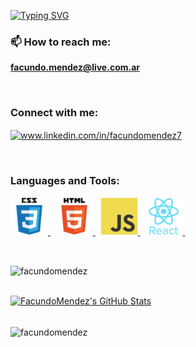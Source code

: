 <a href="https://git.io/typing-svg"><img src="https://readme-typing-svg.herokuapp.com?font=Fira+Code&size=33&pause=1000&color=B787FF&width=1000&height=100&lines=Hi+%F0%9F%91%8B%2C+I'm+Facundo;A+passionate+Frontend+Developer+from+Argentina" alt="Typing SVG" /></a>


 <h3 align="left" >  📫 How to reach me:</h3>
  
 
 **facundo.mendez@live.com.ar**

<br/>
 <h3 align="left" >Connect with me:</h3>
 <p align="left" >
 <a href="https://linkedin.com/in/www.linkedin.com/in/facundomendez7" target="blank">
 <img align="center" src="https://raw.githubusercontent.com/rahuldkjain/github-profile-readme-generator/master/src/images/icons/Social/linked-in-alt.svg" alt="www.linkedin.com/in/facundomendez7" height="40" width="50" />
</a>
</p>

<br/>
<h3 align="left" >Languages and Tools:</h3>
    
<p align="left"> 
<a href="https://www.w3schools.com/css/" target="_blank" rel="noreferrer"> 
<img src="https://raw.githubusercontent.com/devicons/devicon/master/icons/css3/css3-original-wordmark.svg"alt="css3" width="60" height="60"/> 
</a> &nbsp
<a href="https://www.w3.org/html/" target="_blank" rel="noreferrer"> 
<img src="https://raw.githubusercontent.com/devicons/devicon/master/icons/html5/html5-original-wordmark.svg"alt="html5" width="60" height="60"/> 
</a> &nbsp
<a href="https://developer.mozilla.org/en-US/docs/Web/JavaScript" target="_blank" rel="noreferrer"> 
<img src="https://raw.githubusercontent.com/devicons/devicon/master/icons/javascript/javascript-original.svg"alt="javascript" width="60" height="60"/> 
</a> &nbsp
<a href="https://reactjs.org/" target="_blank" rel="noreferrer"> 
<img src="https://raw.githubusercontent.com/devicons/devicon/master/icons/react/react-original-wordmark.svg"alt="react" width="60" height="60"/> 
</a> &nbsp
</p>

<br/>
<p>
<img align="center"  src="https://github-readme-stats.vercel.app/api/top-langs?username=facundomendez&show_icons=true&locale=en&layout=compact&cardType=level&theme=midnight-purple&Text=B787FF&Title=B183F7&Ring=B183F7&Border=AC95F7&Background=0A0010" alt="facundomendez" />
</p>

<br/>
<a href="https://awesome-github-stats.azurewebsites.net/index.html??cardType=level&theme=synthwave&Text=B787FF&Title=B183F7&Ring=B183F7&Border=AC95F7&Background=0A0010">    
<img  alt="FacundoMendez's GitHub Stats" src="https://awesome-github-stats.azurewebsites.net/user-stats/FacundoMendez?cardType=level&theme=synthwave&Text=B787FF&Title=B183F7&Ring=B183F7&Border=AC95F7&Background=0A0010" />  
</a> <br/>
<br/>
<p>
<img align="center" src="http://github-readme-streak-stats.herokuapp.com?user=FacundoMendez&theme=github-dark&stroke=A693FF&sideLabels=DADDFF&dates=C0C5FF&currStreakLabel=C0C5FF&sideNums=C29FF7&ring=B183F7&fire=FF7B67&currStreakNum=AC95F7&border=AC95F7&background=0A0010" alt="facundomendez" />
</p>
